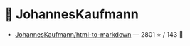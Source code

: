 # 👤 JohannesKaufmann

- [JohannesKaufmann/html-to-markdown](https://github.com/JohannesKaufmann/html-to-markdown) — 2801 ⭐️ / 143 🍴
